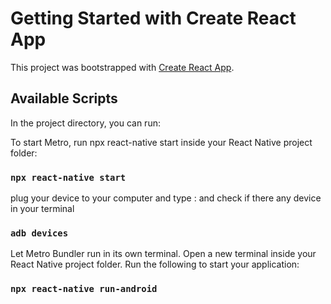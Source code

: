 # Getting Started with Create React App

This project was bootstrapped with [Create React App](https://reactnative.dev/blog/2017/03/13/introducing-create-react-native-app).

## Available Scripts

In the project directory, you can run:

To start Metro, run npx react-native start inside your React Native project folder:

### `npx react-native start`

plug your device to your computer and type :
and check if there any device in your terminal

### `adb devices`

Let Metro Bundler run in its own terminal. Open a new terminal inside your React Native project folder. Run the following to start your application:

### `npx react-native run-android`
